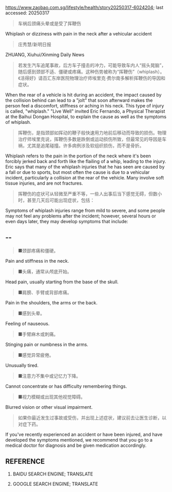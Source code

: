 https://www.zaobao.com.sg/lifestyle/health/story20250317-6024204; last accessed: 20250317

> 车祸后颈痛头晕或是受了挥鞭伤

Whiplash or dizziness with pain in the neck after a vehicular accident

> 庄秀慧/新明日报

ZHUANG, Xiuhui/Xinming Daily News

> 若发生汽车追尾事故，后方车子撞击的冲力，可能导致车内人“摇头晃脑”，随后感到颈部不适、僵硬或疼痛。这种伤势被称为“挥鞭伤”（whiplash）。《活得好》请百汇东岸医院物理治疗师埃里克·费尔南多解析挥鞭伤的导因和症状。 

When the rear of a vehicle is hit during an accident, the impact caused by the collision behind can lead to a "jolt" that soon afterward makes the person feel a discomfort, stiffness or aching in his neck. This type of injury is called, "whiplash." "Live Well" invited Eric Fernando, a Physical Therapist at the Baihui Dongan Hospital, to explain the cause as well as the symptoms of whiplash. 

> 挥鞭伤，是指颈部如挥动的鞭子般快速用力地前后移动而导致的损伤。物理治疗师埃里克说，挥鞭伤多数是跌倒或运动损伤所致，但最常见的导因是车祸，尤其是追尾碰撞。许多病例涉及软组织损伤，而不是骨折。

Whiplash refers to the pain in the portion of the neck where it's been forcibly jerked back and forth like the flailing of a whip, leading to the injury. Eric says that many of the whiplash injuries that he has seen are caused by a fall or due to sports, but most often the cause is due to a vehicular incident, particularly a collision at the rear of the vehicle. Many involve soft tissue injuries, and are not fractures.

> 挥鞭伤的症状可从轻微至严重不等，一些人出事后当下感觉无碍，但数小时，甚至几天后可能出现症状，包括：

Symptoms of whiplash injuries range from mild to severe, and some people may not feel any problems after the incident; however, several hours or even days later, they may develop symptoms that include:

## --

> ■颈部疼痛和僵硬。

Pain and stiffness in the neck.

> ■头痛，通常从颅底开始。

Head pain, usually starting from the base of the skull.

> ■肩膀、手臂或背部疼痛。

Pain in the shoulders, the arms or the back.

> ■感到头晕。

Feeling of nauseous.

> ■手臂麻木或刺痛。

Stinging pain or numbness in the arms.

> ■感觉异常疲倦。

Unusually tired.

> ■注意力不集中或记忆力下降。

Cannot concentrate or has difficulty remembering things.

> ■视力模糊或出现其他视觉障碍。

Blurred vision or other visual impairment.

> 如果你最近发生过事故或受伤，并出现上述症状，建议前去让医生诊断，以对症下药。

If you've recently experienced an accident or have been injured, and have developed the symptoms mentioned, we recommend that you go to a medical doctor for diagnosis and be given medication accordingly.

## REFERENCE

1) BAIDU SEARCH ENGINE; TRANSLATE

2) GOOGLE SEARCH ENGINE; TRANSLATE